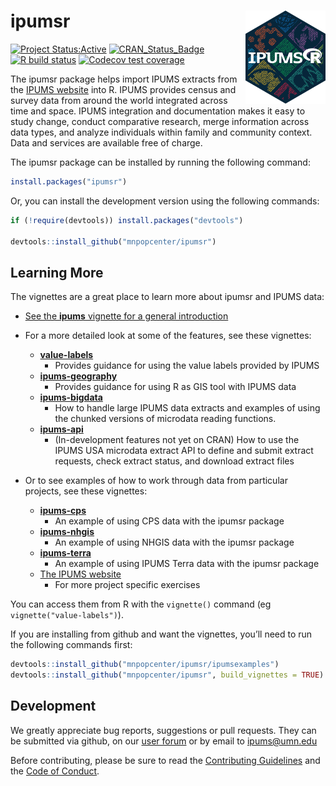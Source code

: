 
<!-- README.md is generated from README.Rmd. Please edit that file -->

# ipumsr <img src="man/figures/logo.png" align="right" height="149" width="128.5"/>

<!-- badges: start -->

[![Project
Status:Active](http://www.repostatus.org/badges/latest/active.svg)](http://www.repostatus.org/#active)
[![CRAN_Status_Badge](https://www.r-pkg.org/badges/version/ipumsr)](https://CRAN.R-project.org/package=ipumsr)
[![R build
status](https://github.com/mnpopcenter/ipumsr/workflows/R-CMD-check/badge.svg)](https://github.com/mnpopcenter/ipumsr/actions)
[![Codecov test
coverage](https://codecov.io/gh/mnpopcenter/ipumsr/branch/master/graph/badge.svg)](https://codecov.io/gh/mnpopcenter/ipumsr?branch=master)
<!-- badges: end -->

The ipumsr package helps import IPUMS extracts from the [IPUMS
website](https://www.ipums.org) into R. IPUMS provides census and survey
data from around the world integrated across time and space. IPUMS
integration and documentation makes it easy to study change, conduct
comparative research, merge information across data types, and analyze
individuals within family and community context. Data and services are
available free of charge.

The ipumsr package can be installed by running the following command:

``` r
install.packages("ipumsr")
```

Or, you can install the development version using the following
commands:

``` r
if (!require(devtools)) install.packages("devtools")

devtools::install_github("mnpopcenter/ipumsr")
```

## Learning More

The vignettes are a great place to learn more about ipumsr and IPUMS
data:

-   [See the **ipums** vignette for a general
    introduction](http://tech.popdata.org/ipumsr/articles/ipums.html)

-   For a more detailed look at some of the features, see these
    vignettes:

    -   [**value-labels**](http://tech.popdata.org/ipumsr/articles/value-labels.html)
        -   Provides guidance for using the value labels provided by
            IPUMS
    -   [**ipums-geography**](http://tech.popdata.org/ipumsr/articles/ipums-geography.html)
        -   Provides guidance for using R as GIS tool with IPUMS data
    -   [**ipums-bigdata**](http://tech.popdata.org/ipumsr/articles/ipums-bigdata.html)
        -   How to handle large IPUMS data extracts and examples of
            using the chunked versions of microdata reading functions.
    -   [**ipums-api**](http://tech.popdata.org/ipumsr/dev/articles/ipums-api.html)
        -   (In-development features not yet on CRAN) How to use the
            IPUMS USA microdata extract API to define and submit extract
            requests, check extract status, and download extract files

-   Or to see examples of how to work through data from particular
    projects, see these vignettes:

    -   [**ipums-cps**](http://tech.popdata.org/ipumsr/articles/ipums-cps.html)
        -   An example of using CPS data with the ipumsr package
    -   [**ipums-nhgis**](http://tech.popdata.org/ipumsr/articles/ipums-nhgis.html)
        -   An example of using NHGIS data with the ipumsr package
    -   [**ipums-terra**](http://tech.popdata.org/ipumsr/articles/ipums-terra.html)
        -   An example of using IPUMS Terra data with the ipumsr package
    -   [The IPUMS website](https://ipums.org/support/exercises)
        -   For more project specific exercises

You can access them from R with the `vignette()` command (eg
`vignette("value-labels")`).

If you are installing from github and want the vignettes, you’ll need to
run the following commands first:

``` r
devtools::install_github("mnpopcenter/ipumsr/ipumsexamples")
devtools::install_github("mnpopcenter/ipumsr", build_vignettes = TRUE)
```

## Development

We greatly appreciate bug reports, suggestions or pull requests. They
can be submitted via github, on our [user
forum](https://forum.ipums.org) or by email to <ipums@umn.edu>

Before contributing, please be sure to read the [Contributing
Guidelines](https://github.com/mnpopcenter/ipumsr/blob/master/CONTRIBUTING.md)
and the [Code of
Conduct](https://github.com/mnpopcenter/ipumsr/blob/master/CONDUCT.md).
